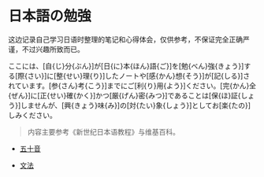 # 日本語の勉強

这边记录自己学习日语时整理的笔记和心得体会，仅供参考，不保证完全正确严谨，不过兴趣所致而已。

ここには、[自{じ}分{ぶん}]が[日{に}本{ほん}語{ご}]を[勉{べん}強{きょう}]する[際{さい}]に[整{せい}理{り}]したノートや[感{かん}想{そう}]が[記{しる}]されています。[参{さん}考{こう}]までにご[利{り}用{よう}]ください。[完{かん}全{ぜん}]に[正{せい}確{かく}]かつ[厳{げん}密{みつ}]であることは[保{ほ}証{しょう}]しませんが、[興{きょう}味{み}]の[対{たい}象{しょう}]としてお[楽{たの}]しみください。

> 内容主要参考《新世纪日本语教程》与维基百科。

- [五十音](gojyuon.md)

- [文法](bunpou.md)
